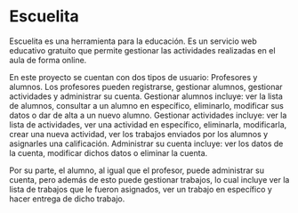 # Escuelita
Escuelita es una herramienta para la educación. Es un servicio web educativo gratuito que permite gestionar las actividades realizadas en el aula de forma online.

En este proyecto se cuentan con dos tipos de usuario: Profesores y alumnos. Los profesores pueden registrarse, gestionar alumnos, gestionar actividades y administrar su cuenta.
Gestionar alumnos incluye: ver la lista de alumnos, consultar a un alumno en específico, eliminarlo, modificar sus datos o dar de alta a un nuevo alumno. 
Gestionar actividades incluye: ver la lista de actividades, ver una actividad en específico, eliminarla, modificarla, crear una nueva actividad, ver los trabajos enviados por los alumnos y asignarles una calificación. 
Administrar su cuenta incluye: ver los datos de la cuenta, modificar dichos datos o eliminar la cuenta. 

Por su parte, el alumno, al igual que el profesor, puede administrar su cuenta, pero además de esto puede gestionar trabajos, lo cual incluye ver la lista de trabajos que le fueron asignados, ver un trabajo en específico y hacer entrega de dicho trabajo. 
